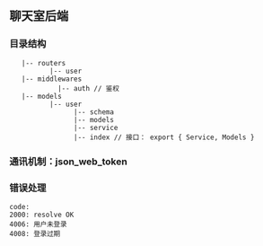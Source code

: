 ## 聊天室后端

### 目录结构
```
   |-- routers
          |-- user
   |-- middlewares
            |-- auth // 鉴权
   |-- models
          |-- user
                |-- schema
                |-- models
                |-- service
                |-- index // 接口： export { Service, Models }
```

### 通讯机制：json_web_token

### 错误处理
```
code:
2000: resolve OK
4006: 用户未登录
4008: 登录过期
```